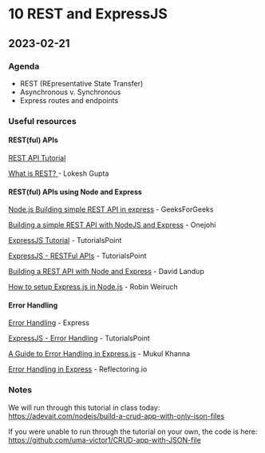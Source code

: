 # 10 REST and ExpressJS

## 2023-02-21

### Agenda

- REST (REpresentative State Transfer)
- Asynchronous v. Synchronous
- Express routes and endpoints


### Useful resources

#### REST(ful) APIs

[REST API Tutorial](https://www.restapitutorial.com/)

[What is REST? ](https://restfulapi.net/) - Lokesh Gupta

#### REST(ful) APIs using Node and Express

[Node.js Building simple REST API in express](https://www.geeksforgeeks.org/node-js-building-simple-rest-api-in-express/) - GeeksForGeeks

[Building a simple REST API with NodeJS and Express](https://medium.com/@onejohi/building-a-simple-rest-api-with-nodejs-and-express-da6273ed7ca9) - Onejohi

[ExpressJS Tutorial](https://www.tutorialspoint.com/expressjs/index.htm) - TutorialsPoint

[ExpressJS - RESTFul APIs](https://www.tutorialspoint.com/expressjs/expressjs_restful_apis.htm) - TutorialsPoint

[Building a REST API with Node and Express](https://stackabuse.com/building-a-rest-api-with-node-and-express/) - David Landup

[How to setup Express.js in Node.js](https://www.robinwieruch.de/node-js-express-tutorial/) - Robin Weiruch

#### Error Handling

[Error Handling](https://expressjs.com/en/guide/error-handling.html) - Express

[ExpressJS - Error Handling](https://www.tutorialspoint.com/expressjs/expressjs_error_handling.htm) - TutorialsPoint

[A Guide to Error Handling in Express.js](https://scoutapm.com/blog/express-error-handling) - Mukul Khanna

[Error Handling in Express](https://reflectoring.io/express-error-handling/) - Reflectoring.io

### Notes

We will run through this tutorial in class today: https://adevait.com/nodejs/build-a-crud-app-with-only-json-files

If you were unable to run through the tutorial on your own, the code is here: https://github.com/uma-victor1/CRUD-app-with-JSON-file
